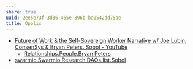 ```yaml
---
share: true
uuid: 2ee5e73f-3d36-465e-896b-ba0542dd75ae
title: Opolis
---
```

* [Future of Work & the Self-Sovereign Worker Narrative w/ Joe Lubin, ConsenSys & Bryan Peters. Sobol - YouTube](https://www.youtube.com/watch?v=XNiRJysWXVg&t=670s)
  * [Relationships.People.Bryan Peters](/undefined)
* [swarmio.Swarmio Research.DAOs.list.Sobol](/undefined)